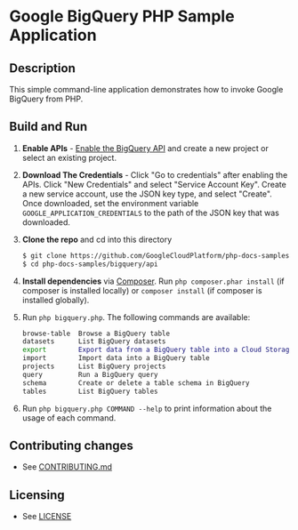 # Google BigQuery PHP Sample Application

## Description

This simple command-line application demonstrates how to invoke Google BigQuery from PHP.

## Build and Run
1.  **Enable APIs** - [Enable the BigQuery API](https://console.cloud.google.com/flows/enableapi?apiid=bigquery)
    and create a new project or select an existing project.
2.  **Download The Credentials** - Click "Go to credentials" after enabling the APIs. Click "New Credentials"
    and select "Service Account Key". Create a new service account, use the JSON key type, and
    select "Create". Once downloaded, set the environment variable `GOOGLE_APPLICATION_CREDENTIALS`
    to the path of the JSON key that was downloaded.
3.  **Clone the repo** and cd into this directory

    ```sh
    $ git clone https://github.com/GoogleCloudPlatform/php-docs-samples
    $ cd php-docs-samples/bigquery/api
    ```
4.  **Install dependencies** via [Composer](http://getcomposer.org/doc/00-intro.md).
    Run `php composer.phar install` (if composer is installed locally) or `composer install`
    (if composer is installed globally).
5.  Run `php bigquery.php`. The following commands are available:

    ```sh
    browse-table  Browse a BigQuery table
    datasets      List BigQuery datasets
    export        Export data from a BigQuery table into a Cloud Storage bucket
    import        Import data into a BigQuery table
    projects      List BigQuery projects
    query         Run a BigQuery query
    schema        Create or delete a table schema in BigQuery
    tables        List BigQuery tables
    ```
6. Run `php bigquery.php COMMAND --help` to print information about the usage of each command.


## Contributing changes

* See [CONTRIBUTING.md](../../CONTRIBUTING.md)

## Licensing

* See [LICENSE](../../LICENSE)
